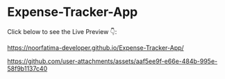 # Expense-Tracker-App 

Click below to see the Live Preview 👇:

https://noorfatima-developer.github.io/Expense-Tracker-App/


https://github.com/user-attachments/assets/aaf5ee9f-e66e-484b-995e-58f9b1137c40

